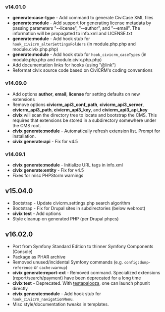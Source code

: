 ### v14.01.0

 * **generate:case-type** - Add command to generate CiviCase XML files
 * **generate:module** - Add support for generating license metadata by passing parameters "--license", "--author", and "--email".
   The information will be propagated to info.xml and LICENSE.txt
 * **generate:module** - Add hook stub for `hook_civicrm_alterSettingsFolders` (in module.php.php and module.civix.php.php)
 * **generate:module** - Add hook stub for `hook_civicrm_caseTypes` (in module.php.php and module.civix.php.php)
 * Add documentation links for hooks (using "@link")
 * Reformat civix source code based on CiviCRM's coding conventions

### v14.09.0

 * Add options **author**, **email**, **license** for setting defaults on new extensions
 * Remove options **civicrm_api3_conf_path**, **civicrm_api3_server**, **civicrm_api3_path**, **civicrm_api3_key**, and **civicrm_api3_api_key**
 * **civix** will scan the directory tree to locate and bootstrap the CMS. This requires that extensions be stored in a subdirectory somewhere under the CMS root.
 * **civix generate:module** - Automatically refresh extension list. Prompt for installation.
 * **civix generate:api** - Fix for v4.5

### v14.09.1

 * **civix generate:module** - Initialize URL tags in info.xml
 * **civix generate:entity** - Fix for v4.5
 * Fixes for misc PHPStorm warnings

## v15.04.0

 * Bootstrap - Update civicrm.settings.php search algorithm
 * Bootstrap - Fix for Drupal sites in subdirectories (below webroot)
 * **civix test** - Add options
 * Style cleanup on generated PHP (per Drupal phpcs)

## v16.02.0

 * Port from Symfony Standard Edition to thinner Symfony Components (Console)
 * Package as PHAR archive
 * Removed unused/incidental Symfony commands (e.g. `config:dump-reference` or `cache:warmup`)
 * **civix generate:report-ext** - Removed command. Specialized extensions (report/search/payment) have been deprecated for a long time
 * **civix test** - Deprecated. With [testapalooza](https://github.com/civicrm/org.civicrm.testapalooza), one can launch phpunit directly
 * **civix generate:module** - Add hook stub for `hook_civicrm_navigationMenu`.
 * Misc style/documentation tweaks in templates.
